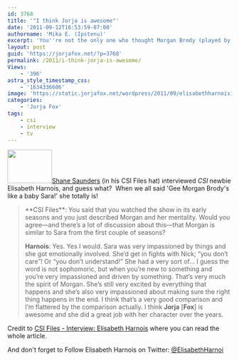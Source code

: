 ```yaml
---
id: 3768
title: '"I think Jorja is awesome"'
date: '2011-09-12T16:53:59-07:00'
authorname: 'Mika E. (Ipstenu)'
excerpt: 'You''re not the only one who thought Morgan Brody (played by Elisabeth Harnois) was just a wee bit like our Sara Sidle.'
layout: post
guid: 'https://jorjafox.net/?p=3768'
permalink: /2011/i-think-jorja-is-awesome/
Views:
    - '396'
astra_style_timestamp_css:
    - '1634336606'
image: 'https://static.jorjafox.net/wordpress/2011/09/elisabethharnois1.jpg'
categories:
    - 'Jorja Fox'
tags:
    - csi
    - interview
    - tv
---
```


<a href="http://ShaneSSaunders.com"><img class="alignleft size-thumbnail wp-image-3773" title="elisabethharnois" src="//static.jorjafox.net/wordpress/2011/09/elisabethharnois1-210x140.jpg" alt="" width="100" height="75" />Shane Saunders</a> (in his CSI Files hat) interviewed _CSI_ newbie Elisabeth Harnois, and guess what?  When we all said 'Gee Morgan Brody's like a baby Sara!' she totally is!
<blockquote>**CSI Files**: You said that you watched the show in its early seasons and you just described Morgan and her mentality. Would you agree—and there’s a lot of discussion about this—that Morgan is similar to Sara from the first couple of seasons?

**Harnois**: Yes. Yes I would. Sara was very impassioned by things and she got emotionally involved. She’d get in fights with Nick; “you don’t care”! Or “you don’t understand!” She had a very sort of… I guess the word is not sophomoric, but when you’re new to something and you’re very impassioned and driven by something. That’s very much the spirit of Morgan. She’s still very excited by everything that happens and she’s also very impassioned about making sure the right thing happens in the end. I think that’s a very good comparison and I’m flattered by the comparison actually. I think **Jorja** [**Fox**] is awesome and she did a great job with her character over the years.</blockquote>
Credit to <a href="http://www.csifiles.com/content/2011/09/interview-elisabeth-harnois/">CSI Files - Interview: Elisabeth Harnois</a> where you can read the whole article.

And don't forget to Follow Elisabeth Harnois on Twitter: <a href="https://twitter.com/#!/ElisabethHarnoi" target="_blank">@ElisabethHarnoi</a>
